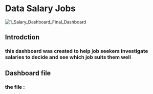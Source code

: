 # Data Salary Jobs   

![1_Salary_Dashboard_Final_Dashboard](https://github.com/user-attachments/assets/22897360-3639-4781-961b-6b0399400447)
## Introdction  
### this dashboard was created to help job seekers investigate salaries to decide and see which job suits them well  

## Dashboard file  
### the file : 
